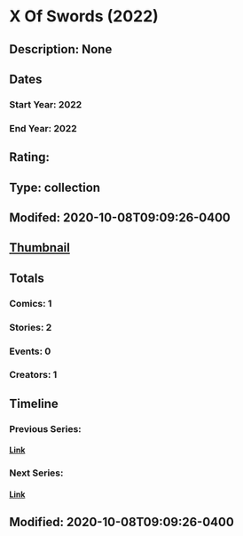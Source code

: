 # X Of Swords (2022)
## Description: None
## Dates
### Start Year: 2022
### End Year: 2022
## Rating: 
## Type: collection
## Modifed: 2020-10-08T09:09:26-0400
## [Thumbnail](http://i.annihil.us/u/prod/marvel/i/mg/b/40/image_not_available.jpg)
## Totals
### Comics: 1
### Stories: 2
### Events: 0
### Creators: 1
## Timeline
### Previous Series: 
#### [Link]()
### Next Series: 
#### [Link]()
## Modified: 2020-10-08T09:09:26-0400